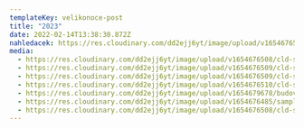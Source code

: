 ```yaml
---
templateKey: velikonoce-post
title: "2023"
date: 2022-02-14T13:38:30.872Z
nahledacek: https://res.cloudinary.com/dd2ejj6yt/image/upload/v1654676508/cld-sample-2.jpg
media:
  - https://res.cloudinary.com/dd2ejj6yt/image/upload/v1654676508/cld-sample-2.jpg
  - https://res.cloudinary.com/dd2ejj6yt/image/upload/v1654676509/cld-sample-3.jpg
  - https://res.cloudinary.com/dd2ejj6yt/image/upload/v1654676509/cld-sample-4.jpg
  - https://res.cloudinary.com/dd2ejj6yt/image/upload/v1654676510/cld-sample-5.jpg
  - https://res.cloudinary.com/dd2ejj6yt/image/upload/v1654679678/budova_oqtiba.jpg
  - https://res.cloudinary.com/dd2ejj6yt/image/upload/v1654676485/sample.jpg
  - https://res.cloudinary.com/dd2ejj6yt/image/upload/v1654676508/cld-sample.jpg
---
```

